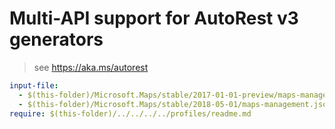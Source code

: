 # Multi-API support for AutoRest v3 generators

> see https://aka.ms/autorest

``` yaml $(enable-multi-api)
input-file:
  - $(this-folder)/Microsoft.Maps/stable/2017-01-01-preview/maps-management.json
  - $(this-folder)/Microsoft.Maps/stable/2018-05-01/maps-management.json
require: $(this-folder)/../../../../profiles/readme.md
```
